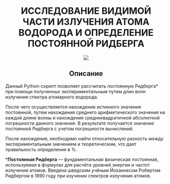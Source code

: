 <div align="center">
 <h1>ИССЛЕДОВАНИЕ ВИДИМОЙ ЧАСТИ ИЗЛУЧЕНИЯ АТОМА 
 ВОДОРОДА И ОПРЕДЕЛЕНИЕ ПОСТОЯННОЙ РИДБЕРГА</h1>
</div>
<div align="center">
 <img src="https://i.pinimg.com/originals/80/85/36/808536e504da54a3522fcaa2a4e209e7.gif" />
</div>
<div align="center">
 <h2>Описание</h2>
</div>
Данный Python-скрипт позволяет рассчитать постоянную Ридберга* при помощи полученных экспериментальным путем длин волн излучения спектра атомарного водорода. 

После чего осуществляется нахождение истинного значения постоянной, путем нахождения среднего арифметического значения на каждой длине волны и нахождения среднеквадратичной абсолютной погрешности данного значения. В результате получается значение постоянной Ридберга с учетом погрешности вычислений. 

После нахождения, необходимо найти относительную разность между экспериментальным значением и теоретическим, что дает правильность определения в %.

***Постоянная Ридберга** — фундаментальная физическая постоянная, используемая в формулах для расчёта уровней энергии и частот излучения атомов. Введена шведским учёным Йоханнесом Робертом Ридбергом в 1890 году при изучении спектров излучения атомов.

